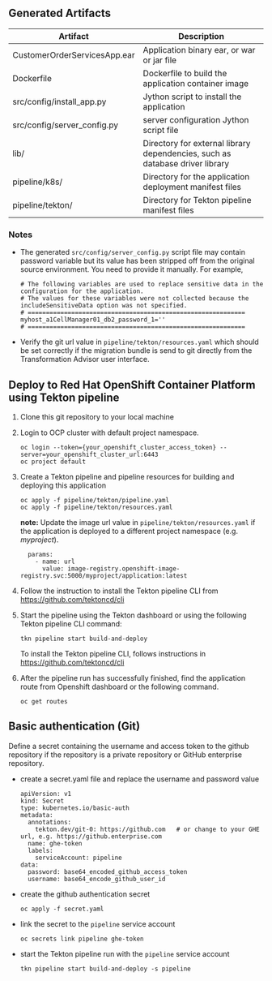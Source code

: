 ## Generated Artifacts
| Artifact | Description |
| --- | --- |
| CustomerOrderServicesApp.ear | Application binary ear, or war or jar file |
| Dockerfile | Dockerfile to build the application container image |
| src/config/install_app.py | Jython script to install the application |
| src/config/server_config.py | server configuration Jython script file |  
| lib/ | Directory for external library dependencies, such as database driver library | 
| pipeline/k8s/ | Directory for the application deployment manifest files |
| pipeline/tekton/ | Directory for Tekton pipeline manifest files |

### Notes
- The generated `src/config/server_config.py` script file may contain password variable but its value has been stripped off from
the original source environment.  You need to provide it manually. For example, 

  ```
  # The following variables are used to replace sensitive data in the configuration for the application.
  # The values for these variables were not collected because the includeSensitiveData option was not specified.
  # ============================================================
  myhost_a1CellManager01_db2_password_1=''
  # ============================================================  
  ```
- Verify the git url value in `pipeline/tekton/resources.yaml` which should be set correctly if the migration bundle
  is send to git directly from the Transformation Advisor user interface. 

## Deploy to Red Hat OpenShift Container Platform using Tekton pipeline
1. Clone this git repository to your local machine
2. Login to OCP cluster with default project namespace.
   ```
   oc login --token={your_openshift_cluster_access_token} --server=your_openshift_cluster_url:6443
   oc project default
   ```
3. Create a Tekton pipeline and pipeline resources for building and deploying this application
   ```
   oc apply -f pipeline/tekton/pipeline.yaml
   oc apply -f pipeline/tekton/resources.yaml
   ```
   
   **note:** Update the image url value in `pipeline/tekton/resources.yaml` if the application is deployed to a 
   different project namespace (e.g. *myproject*).  
   ```
     params:
       - name: url
         value: image-registry.openshift-image-registry.svc:5000/myproject/application:latest
   ```
4. Follow the instruction to install the Tekton pipeline CLI from https://github.com/tektoncd/cli

5. Start the pipeline using the Tekton dashboard or using the following Tekton pipeline CLI command:
   ``` 
   tkn pipeline start build-and-deploy
   ```
   To install the Tekton pipeline CLI, follows instructions in https://github.com/tektoncd/cli

      
6. After the pipeline run has successfully finished, find the application 
   route from Openshift dashboard or the following command.
   ```
   oc get routes
   ```

## Basic authentication (Git)
Define a secret containing the username and access token to the github repository if the repository is a private repository or GitHub enterprise repository.

- create a secret.yaml file and replace the username and password value
  ```
  apiVersion: v1
  kind: Secret
  type: kubernetes.io/basic-auth
  metadata:
    annotations:
      tekton.dev/git-0: https://github.com   # or change to your GHE url, e.g. https://github.enterprise.com
    name: ghe-token
    labels:
      serviceAccount: pipeline
  data:
    password: base64_encoded_github_access_token
    username: base64_encode_github_user_id
  ```
- create the github authentication secret
  ```
  oc apply -f secret.yaml 
  ```
- link the secret to the `pipeline` service account
  ```
  oc secrets link pipeline ghe-token
  ```
- start the Tekton pipeline run with the `pipeline` service account
  ```
  tkn pipeline start build-and-deploy -s pipeline
  ```
